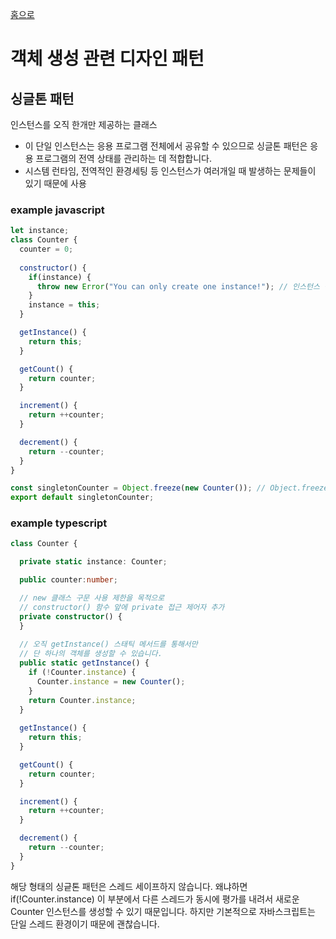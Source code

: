 [홈으로](https://github.com/JJongTaeng/design-pattern-js)

# 객체 생성 관련 디자인 패턴

## 싱글톤 패턴

인스턴스를 오직 한개만 제공하는 클래스

- 이 단일 인스턴스는 응용 프로그램 전체에서 공유할 수 있으므로 싱글톤 패턴은 응용 프로그램의 전역 상태를 관리하는 데 적합합니다.
- 시스템 런타임, 전역적인 환경세팅 등 인스턴스가 여러개일 때 발생하는 문제들이 있기 때문에 사용

### example javascript

```javascript
let instance;
class Counter {
  counter = 0;
  
  constructor() {
    if(instance) {
      throw new Error("You can only create one instance!"); // 인스턴스 생성 시 에러 발생
    }
    instance = this;
  }

  getInstance() {
    return this;
  }

  getCount() {
    return counter;
  }

  increment() {
    return ++counter;
  }

  decrement() {
    return --counter;
  }
}

const singletonCounter = Object.freeze(new Counter()); // Object.freeze를 사용해서 업데이트, 추가, 삭제 불가능
export default singletonCounter;
```

### example typescript
```typescript
class Counter {

  private static instance: Counter;

  public counter:number;

  // new 클래스 구문 사용 제한을 목적으로
  // constructor() 함수 앞에 private 접근 제어자 추가
  private constructor() {
  }
  
  // 오직 getInstance() 스태틱 메서드를 통해서만
  // 단 하나의 객체를 생성할 수 있습니다.
  public static getInstance() {
    if (!Counter.instance) {
      Counter.instance = new Counter();
    }
    return Counter.instance;
  }
  
  getInstance() {
    return this;
  }

  getCount() {
    return counter;
  }

  increment() {
    return ++counter;
  }

  decrement() {
    return --counter;
  }
}
```

해당 형태의 싱긑톤 패턴은 스레드 세이프하지 않습니다. 
왜냐하면 if(!Counter.instance) 이 부분에서 다른 스레드가 동시에 평가를 내려서 새로운 Counter 인스턴스를 생성할 수 있기 때문입니다.
하지만 기본적으로 자바스크립트는 단일 스레드 환경이기 때문에 괜찮습니다.